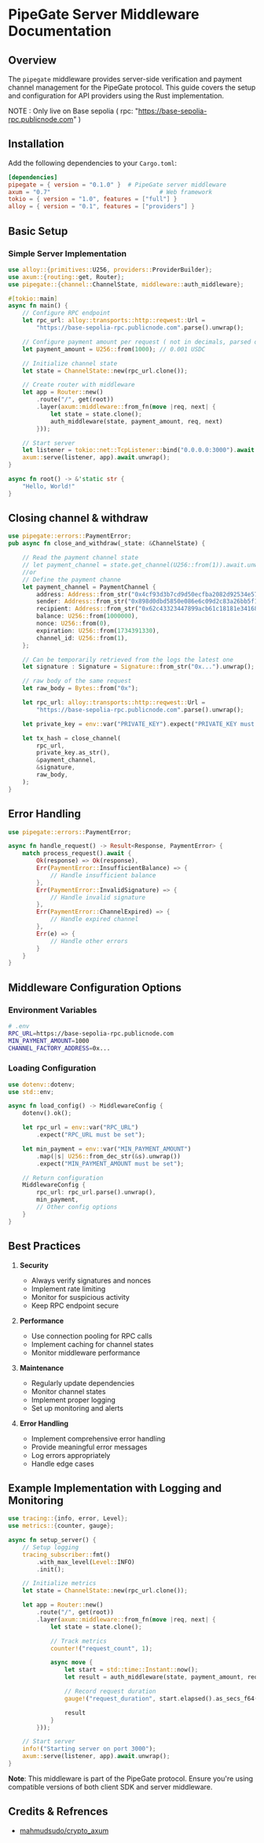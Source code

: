 # PipeGate Server Middleware Documentation

## Overview

The `pipegate` middleware provides server-side verification and payment channel management for the PipeGate protocol. This guide covers the setup and configuration for API providers using the Rust implementation.

NOTE : Only live on Base sepolia ( rpc: "https://base-sepolia-rpc.publicnode.com" )

## Installation

Add the following dependencies to your `Cargo.toml`:

```toml
[dependencies]
pipegate = { version = "0.1.0" }  # PipeGate server middleware
axum = "0.7"                               # Web framework
tokio = { version = "1.0", features = ["full"] }
alloy = { version = "0.1", features = ["providers"] }
```

## Basic Setup

### Simple Server Implementation

```rust
use alloy::{primitives::U256, providers::ProviderBuilder};
use axum::{routing::get, Router};
use pipegate::{channel::ChannelState, middleware::auth_middleware};

#[tokio::main]
async fn main() {
    // Configure RPC endpoint
    let rpc_url: alloy::transports::http::reqwest::Url =
        "https://base-sepolia-rpc.publicnode.com".parse().unwrap();

    // Configure payment amount per request ( not in decimals, parsed down )
    let payment_amount = U256::from(1000); // 0.001 USDC

    // Initialize channel state
    let state = ChannelState::new(rpc_url.clone());

    // Create router with middleware
    let app = Router::new()
        .route("/", get(root))
        .layer(axum::middleware::from_fn(move |req, next| {
            let state = state.clone();
            auth_middleware(state, payment_amount, req, next)
        }));

    // Start server
    let listener = tokio::net::TcpListener::bind("0.0.0.0:3000").await.unwrap();
    axum::serve(listener, app).await.unwrap();
}

async fn root() -> &'static str {
    "Hello, World!"
}
```

## Closing channel & withdraw

```rust
use pipegate::errors::PaymentError;
pub async fn close_and_withdraw(_state: &ChannelState) {

    // Read the payment channel state
    // let payment_channel = state.get_channel(U256::from(1)).await.unwrap();
    //or
    // Define the payment channe
    let payment_channel = PaymentChannel {
        address: Address::from_str("0x4cf93d3b7cd9d50ecfba2082d92534e578fe46f6").unwrap(),
        sender: Address::from_str("0x898d0dbd5850e086e6c09d2c83a26bb5f1ff8c33").unwrap(),
        recipient: Address::from_str("0x62c43323447899acb61c18181e34168903e033bf").unwrap(),
        balance: U256::from(1000000),
        nonce: U256::from(0),
        expiration: U256::from(1734391330),
        channel_id: U256::from(1),
    };

    // Can be temporarily retrieved from the logs the latest one
    let signature : Signature = Signature::from_str("0x...").unwrap();

    // raw body of the same request
    let raw_body = Bytes::from("0x");

    let rpc_url: alloy::transports::http::reqwest::Url =
        "https://base-sepolia-rpc.publicnode.com".parse().unwrap();

    let private_key = env::var("PRIVATE_KEY").expect("PRIVATE_KEY must be set");

    let tx_hash = close_channel(
        rpc_url,
        private_key.as_str(),
        &payment_channel,
        &signature,
        raw_body,
    );
}

```

## Error Handling

```rust
use pipegate::errors::PaymentError;

async fn handle_request() -> Result<Response, PaymentError> {
    match process_request().await {
        Ok(response) => Ok(response),
        Err(PaymentError::InsufficientBalance) => {
            // Handle insufficient balance
        },
        Err(PaymentError::InvalidSignature) => {
            // Handle invalid signature
        },
        Err(PaymentError::ChannelExpired) => {
            // Handle expired channel
        },
        Err(e) => {
            // Handle other errors
        }
    }
}
```

## Middleware Configuration Options

### Environment Variables

```bash
# .env
RPC_URL=https://base-sepolia-rpc.publicnode.com
MIN_PAYMENT_AMOUNT=1000
CHANNEL_FACTORY_ADDRESS=0x...
```

### Loading Configuration

```rust
use dotenv::dotenv;
use std::env;

async fn load_config() -> MiddlewareConfig {
    dotenv().ok();

    let rpc_url = env::var("RPC_URL")
        .expect("RPC_URL must be set");

    let min_payment = env::var("MIN_PAYMENT_AMOUNT")
        .map(|s| U256::from_dec_str(&s).unwrap())
        .expect("MIN_PAYMENT_AMOUNT must be set");

    // Return configuration
    MiddlewareConfig {
        rpc_url: rpc_url.parse().unwrap(),
        min_payment,
        // Other config options
    }
}
```

## Best Practices

1. **Security**

   - Always verify signatures and nonces
   - Implement rate limiting
   - Monitor for suspicious activity
   - Keep RPC endpoint secure

2. **Performance**

   - Use connection pooling for RPC calls
   - Implement caching for channel states
   - Monitor middleware performance

3. **Maintenance**

   - Regularly update dependencies
   - Monitor channel states
   - Implement proper logging
   - Set up monitoring and alerts

4. **Error Handling**
   - Implement comprehensive error handling
   - Provide meaningful error messages
   - Log errors appropriately
   - Handle edge cases

## Example Implementation with Logging and Monitoring

```rust
use tracing::{info, error, Level};
use metrics::{counter, gauge};

async fn setup_server() {
    // Setup logging
    tracing_subscriber::fmt()
        .with_max_level(Level::INFO)
        .init();

    // Initialize metrics
    let state = ChannelState::new(rpc_url.clone());

    let app = Router::new()
        .route("/", get(root))
        .layer(axum::middleware::from_fn(move |req, next| {
            let state = state.clone();

            // Track metrics
            counter!("request_count", 1);

            async move {
                let start = std::time::Instant::now();
                let result = auth_middleware(state, payment_amount, req, next).await;

                // Record request duration
                gauge!("request_duration", start.elapsed().as_secs_f64());

                result
            }
        }));

    // Start server
    info!("Starting server on port 3000");
    axum::serve(listener, app).await.unwrap();
}
```

**Note**: This middleware is part of the PipeGate protocol. Ensure you're using compatible versions of both client SDK and server middleware.

## Credits & Refrences

- [mahmudsudo/crypto_axum](https://github.com/mahmudsudo/crypto_axum)
